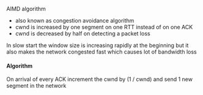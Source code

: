 
AIMD algorithm
- also known as congestion avoidance algorithm
- cwnd is increased by one segment on one RTT instead of on one ACK
- cwnd is decreased by half on detecting a packet loss

In slow start the window size is increasing rapidly at the beginning but it also makes the network congested fast which causes lot of bandwidth loss

#### Algorithm

On arrival of every ACK increment the cwnd by (1 / cwnd) and send 1 new segment in the network


